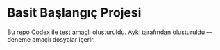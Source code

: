 # Basit Başlangıç Projesi
Bu repo Codex ile test amaçlı oluşturuldu. 
Ayki tarafından oluşturuldu — deneme amaçlı dosyalar içerir.
